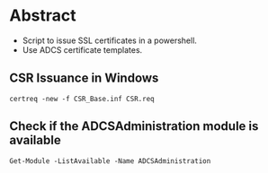 # Abstract
- Script to issue SSL certificates in a powershell.
- Use ADCS certificate templates.

## CSR Issuance in Windows
```
certreq -new -f CSR_Base.inf CSR.req
```

## Check if the ADCSAdministration module is available
```
Get-Module -ListAvailable -Name ADCSAdministration
```